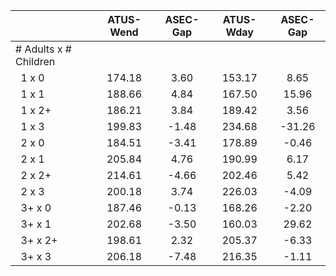 
|                      |    ATUS-Wend |     ASEC-Gap |    ATUS-Wday |     ASEC-Gap |
| -------------------- | :----------: | :----------: | :----------: | :----------: |
| # Adults x # Children |              |              |              |              |
| &nbsp;&nbsp;1 x 0    |       174.18 |         3.60 |       153.17 |         8.65 |
| &nbsp;&nbsp;1 x 1    |       188.66 |         4.84 |       167.50 |        15.96 |
| &nbsp;&nbsp;1 x 2+   |       186.21 |         3.84 |       189.42 |         3.56 |
| &nbsp;&nbsp;1 x 3    |       199.83 |        -1.48 |       234.68 |       -31.26 |
| &nbsp;&nbsp;2 x 0    |       184.51 |        -3.41 |       178.89 |        -0.46 |
| &nbsp;&nbsp;2 x 1    |       205.84 |         4.76 |       190.99 |         6.17 |
| &nbsp;&nbsp;2 x 2+   |       214.61 |        -4.66 |       202.46 |         5.42 |
| &nbsp;&nbsp;2 x 3    |       200.18 |         3.74 |       226.03 |        -4.09 |
| &nbsp;&nbsp;3+ x 0   |       187.46 |        -0.13 |       168.26 |        -2.20 |
| &nbsp;&nbsp;3+ x 1   |       202.68 |        -3.50 |       160.03 |        29.62 |
| &nbsp;&nbsp;3+ x 2+  |       198.61 |         2.32 |       205.37 |        -6.33 |
| &nbsp;&nbsp;3+ x 3   |       206.18 |        -7.48 |       216.35 |        -1.11 |

